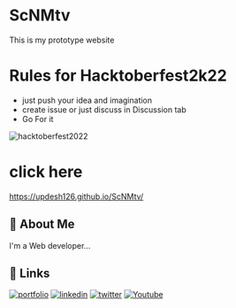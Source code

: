 # ScNMtv
This is my prototype website 
# Rules for Hacktoberfest2k22
- just push your idea and imagination
- create issue or just discuss in Discussion tab
- Go For it



![hacktoberfest2022](https://user-images.githubusercontent.com/77198464/194723525-cb906856-6aab-40fc-b1b9-ff657ba11088.png)

# click here
https://updesh126.github.io/ScNMtv/

## 🚀 About Me

I'm a Web developer...

## 🔗 Links
[![portfolio](https://img.shields.io/badge/my_portfolio-000?style=for-the-badge&logo=ko-fi&logoColor=white)](https://updesh126.github.io/MyPortfolio/)
[![linkedin](https://img.shields.io/badge/linkedin-0A66C2?style=for-the-badge&logo=linkedin&logoColor=white)](https://www.linkedin.com/in/updesh-pratap-singh-bb1054204)
[![twitter](https://img.shields.io/badge/twitter-1DA1F2?style=for-the-badge&logo=twitter&logoColor=white)](https://twitter.com/pratap_updesh?t=HWjRxZFZaejV7fxjTGcyxw&s=09)
[![Youtube](https://img.shields.io/badge/YouTube-FF0000?style=for-the-badge&logo=youtube&logoColor=white)](https://www.youtube.com/channel/UCKn8LcrUSyCk3osE9pU9Bxw)
